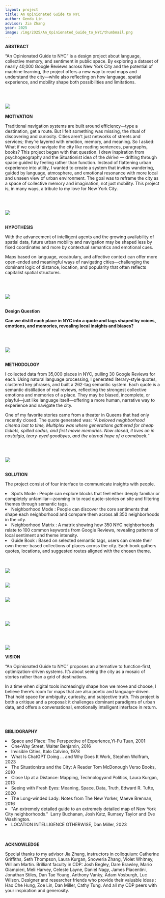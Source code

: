 ```yaml
---
layout: project
title: An Opinionated Guide to NYC
author: Genda Lin
advisor: Jia Zhang
year: 2025
image: /img/2025/An_Opinionated_Guide_to_NYC/thumbnail.png
---
```


**ABSTRACT**<br>

<p>“An Opinionated Guide to NYC” is a design project about language, collective memory, and sentiment in public space. By exploring a dataset of nearly 40,000 Google Reviews across New York City and the potential of machine learning, the project offers a new way to read maps and understand the city—while also reflecting on how language, spatial experience, and mobility shape both possibilities and limitations.
</p>
</br>
</br>

![](/img/2025/An_Opinionated_Guide_to_NYC/01_abstract.jpg)
</br>
</br>
**MOTIVATION**<br>

<p>Traditional navigation systems are built around efficiency—type a destination, get a route. But I felt something was missing, the ritual of discovering and curiosity. Cities aren’t just networks of streets and services; they’re layered with emotion, memory, and meaning. So I asked: What if we could navigate the city like reading sentences, paragraphs, books? This project began with that question.
I drew inspiration from psychogeography and the Situationist idea of the <i>dérive</i> — drifting through space guided by feeling rather than function. Instead of flattening urban experience into utility, I wanted to create a system that invites wandering, guided by language, atmosphere, and emotional resonance with more local and unseen view of urban environment. The goal was to reframe the city as a space of collective memory and imagination, not just mobility.
This project is, in many ways, a tribute to my love for New York City.
</p>
</br>
</br>

![](/img/2025/An_Opinionated_Guide_to_NYC/02_motivation.jpg)
</br>
</br>

**HYPOTHESIS**<br>

<p>With the advancement of intelligent agents and the growing availability of spatial data, future urban mobility and navigation may be shaped less by fixed coordinates and more by contextual semantics and emotional cues. 
</p>

<p>Maps based on language, vocabulary, and affective context can offer more open-ended and meaningful ways of navigating cities—challenging the dominant logic of distance, location, and popularity that often reflects capitalist spatial structures. 
</p>

</br>
</br>

![](/img/2025/An_Opinionated_Guide_to_NYC/03_hypothesis.jpg)
</br>
</br>

**Design Question**<br>

<b>Can we distill each place in NYC into a quote and tags shaped by voices, emotions, and memories, revealing local insights and biases?
</b>

</br>
</br>

![](/img/2025/An_Opinionated_Guide_to_NYC/04_design_question.jpg)
</br>
</br>

**METHODOLOGY**<br>

<p>I collected data from 35,000 places in NYC, pulling 30 Google Reviews for each. Using natural language processing, I generated literary-style quotes, clustered key phrases, and built a 262-tag semantic system. Each quote is a semantic distillation of real reviews, reflecting the strongest collective emotions and memories of a place. They may be biased, incomplete, or playful—just like language itself—offering a more human, narrative way to experience and navigate the city.  
</p>
<p>One of my favorite stories came from a theater in Queens that had only recently closed. The quote generated was: <i>“A beloved neighborhood cinema lost to time, Multiplex was where generations gathered for cheap tickets, spilled sodas, and first movie memories. Now closed, it lives on in nostalgia, teary-eyed goodbyes, and the eternal hope of a comeback.”</i>
</p>
</br>
</br>

![](/img/2025/An_Opinionated_Guide_to_NYC/05_methodology.jpg)
</br>
</br>

**SOLUTION**<br>

<p>The project consist of four interface to communicate insights with people.   
</p>
<li> Spots Mode :  People can explore blocks that feel either deeply familiar or completely unfamiliar—zooming in to read quote-stories on site and filtering themes through semantic tags.</li>
<li> Neighborhood Mode : People can discover the core sentiments that shape each neighborhood and compare them across all 350 neighborhoods in the city.
</li>
<li> Neighborhood Matrix : A matrix showing how 350 NYC neighborhoods relate to 100 common keywords from Google Reviews, revealing patterns of local sentiment and theme intensity.
</li>
<li> Guide Book : Based on selected semantic tags, users can create their own theme-based collections of places across the city. Each book gathers quotes, locations, and suggested routes aligned with the chosen theme.
</li>

</br>
</br>

![](/img/2025/An_Opinionated_Guide_to_NYC/map01.png)
</br>
</br>

![](/img/2025/An_Opinionated_Guide_to_NYC/map2.png)
</br>
</br>

![](/img/2025/An_Opinionated_Guide_to_NYC/map02.png)

</br>
</br>

![](/img/2025/An_Opinionated_Guide_to_NYC/map04.png)

</br>
</br>

![](/img/2025/An_Opinionated_Guide_to_NYC/07_books.jpg)

**VISION**<br>

<p>“An Opinionated Guide to NYC” proposes an alternative to function-first, optimization-driven systems. It’s about seeing the city as a mosaic of stories rather than a grid of destinations.
</p>
<p>
In a time when digital tools increasingly shape how we move and choose, I believe there’s room for maps that are also poetic and language-driven. That hold space for ambiguity, curiosity, and subjective truth. This project is both a critique and a proposal: it challenges dominant paradigms of urban data, and offers a conversational, emotionally intelligent interface in return. 
</p>
</br>
</br>

**BIBLIOGRAPHY**

<li>Space and Place: The Perspective of Experience,Yi-Fu Tuan, 2001</li>
<li>One-Way Street, Walter Benjamin, 2016</li>
<li>Invisible Cities, Italo Calvino, 1978</li>
<li>What Is ChatGPT Doing ... and Why Does It Work, Stephen Wolfram, 2023</li>
<li>The Situationists and the City: A Reader Tom McDonough Verso Books, 2010</li>
<li>Close Up at a Distance: Mapping, Technologyand Politics, Laura Kurgan, 2013</li>
<li>Seeing with Fresh Eyes: Meaning, Space, Data, Truth, Edward R. Tufte, 2020</li>
<li>The Long-winded Lady: Notes from The New Yorker, Maeve Brennan, 2016</li>
<li> "An extremely detailed guide to an extremely detailed map of New York City neighborhoods."  Larry Buchanan, Josh Katz, Rumsey Taylor and Eve Washington.</li>
<li>LOCATION INTELLIGENCE OTHERWISE, Dan Miller, 2023</li>

</br>
</br>

**ACKNOWLEDGE**<br>

<p>
Special thanks to my advisor Jia Zhang, instructors in colloquium: Catherine Griffiths, Seth Thompson, Laura Kurgan, Snoweria Zhang, Violet Whitney, William Martin. Brilliant faculty in CDP: Josh Begley, Dare Brawley, Mario Giampieri, Meli Harvey, Celeste Layne, Daniel Nagy, James Piacentini, Jonathan Stiles, Dan Tae Young, Anthony Vanky, Adam Vosburgh, Luc Wilson. Designer and researcher friends who provide their valuable ideas : Hao Che Hung, Zoe Lin, Dan Miller, Cathy Tung. And all my CDP peers with your inspiration and generosity.
</p>
